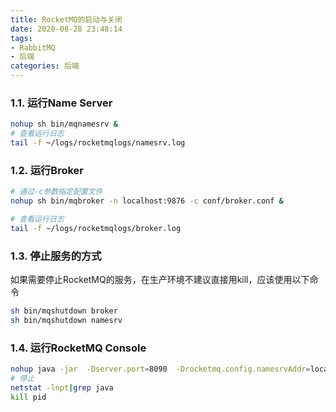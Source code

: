 ```yaml
---
title: RocketMQ的启动与关闭
date: 2020-08-28 23:48:14
tags:
- RabbitMQ
- 后端
categories: 后端
---
```


### 1.1. 运行Name Server

```sh
nohup sh bin/mqnamesrv &
# 查看运行日志
tail -f ~/logs/rocketmqlogs/namesrv.log
```
 
### 1.2. 运行Broker

```sh
# 通过-c参数指定配置文件 
nohup sh bin/mqbroker -n localhost:9876 -c conf/broker.conf &

# 查看运行日志
tail -f ~/logs/rocketmqlogs/broker.log
```

### 1.3. 停止服务的方式

如果需要停止RocketMQ的服务，在生产环境不建议直接用kill，应该使用以下命令

```sh
sh bin/mqshutdown broker
sh bin/mqshutdown namesrv
```

### 1.4. 运行RocketMQ Console

```sh
nohup java -jar  -Dserver.port=8090  -Drocketmq.config.namesrvAddr=localhost:9876  -Drocketmq.config.isVIPChannel=true /usr/local/rocketmq-console/rocketmq-console-ng-2.0.0.jar &
# 停止
netstat -lnpt|grep java
kill pid
```